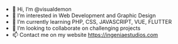 - 👋 Hi, I’m @visualdemon
- 👀 I’m interested in Web Development and Graphic Design
- 🌱 I’m currently learning PHP, CSS, JAVASCRIPT, VUE, FLUTTER
- 💞️ I’m looking to collaborate on challenging projects
- 📫 Contact me on my website https://ingeniaestudios.com
<!---
visualdemon/visualdemon is a ✨ special ✨ repository because its `README.md` (this file) appears on your GitHub profile.
You can click the Preview link to take a look at your changes.
--->
